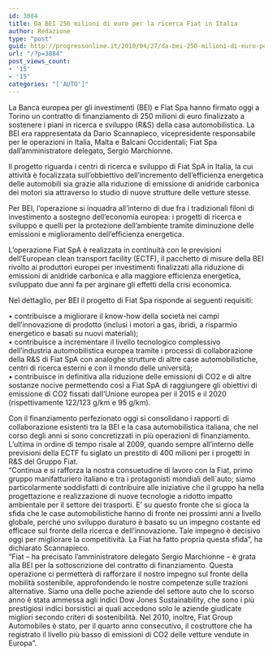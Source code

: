 ```yaml
---
id: 3884
title: Da BEI 250 milioni di euro per la ricerca Fiat in Italia
author: Redazione
type: "post"
guid: http://progressonline.it/2010/04/27/da-bei-250-milioni-di-euro-per-la-ricerca-fiat-in-italia/
url: "/?p=3884"
post_views_count:
- '15'
- '15'
categories: "['AUTO']"
---
```


La Banca europea per gli investimenti (BEI) e Fiat Spa hanno firmato oggi a Torino un contratto di finanziamento di 250 milioni di euro finalizzato a sostenere i piani in ricerca e sviluppo (R&amp;S) della casa automobilistica. La BEI era rappresentata da Dario Scannapieco, vicepresidente responsabile per le operazioni in Italia, Malta e Balcani Occidentali; Fiat Spa dall’amministratore delegato, Sergio Marchionne.

Il progetto riguarda i centri di ricerca e sviluppo di Fiat SpA in Italia, la cui attività è focalizzata sull’obbiettivo dell’incremento dell’efficienza energetica delle automobili sia grazie alla riduzione di emissione di anidride carbonica dei motori sia attraverso lo studio di nuove strutture delle vetture stesse.

Per BEI, l’operazione si inquadra all’interno di due fra i tradizionali filoni di investimento a sostegno dell’economia europea: i progetti di ricerca e sviluppo e quelli per la protezione dell’ambiente tramite diminuzione delle emissioni e miglioramento dell’efficienza energetica.

L’operazione Fiat SpA è realizzata in continuità con le previsioni dell’European clean transport facility (ECTF), il pacchetto di misure della BEI rivolto ai produttori europei per investimenti finalizzati alla riduzione di emissioni di anidride carbonica e alla maggiore efficienza energetica, sviluppato due anni fa per arginare gli effetti della crisi economica.

Nel dettaglio, per BEI il progetto di Fiat Spa risponde ai seguenti requisiti:

• contribuisce a migliorare il know-how della società nei campi dell’innovazione di prodotto (inclusi i motori a gas, ibridi, a risparmio energetico e basati su nuovi materiali);  
• contribuisce a incrementare il livello tecnologico complessivo dell’industria automobilistica europea tramite i processi di collaborazione della R&amp;S di Fiat SpA con analoghe strutture di altre case automobilistiche, centri di ricerca esterni e con il mondo delle università;  
• contribuisce in definitiva alla riduzione delle emissioni di CO2 e di altre sostanze nocive permettendo così a Fiat SpA di raggiungere gli obiettivi di emissione di CO2 fissati dall’Unione europea per il 2015 e il 2020 (rispettivamente 122/123 g/km e 95 g/km).

Con il finanziamento perfezionato oggi si consolidano i rapporti di collaborazione esistenti tra la BEI e la casa automobilistica italiana, che nel corso degli anni si sono concretizzati in più operazioni di finanziamento. L’ultima in ordine di tempo risale al 2009, quando sempre all’interno delle previsioni della ECTF fu siglato un prestito di 400 milioni per i progetti in R&amp;S del Gruppo Fiat.  
“Continua e si rafforza la nostra consuetudine di lavoro con la Fiat, primo gruppo manifatturiero italiano e tra i protagonisti mondiali dell`auto; siamo particolarmente soddisfatti di contribuire alle iniziative che il gruppo ha nella progettazione e realizzazione di nuove tecnologie a ridotto impatto ambientale per il settore dei trasporti. E’ su questo fronte che si gioca la sfida che le case automobilistiche hanno di fronte nei prossimi anni a livello globale, perché uno sviluppo duraturo è basato su un impegno costante ed efficace sul fronte della ricerca e dell’innovazione. Tale impegno è decisivo oggi per migliorare la competitività. La Fiat ha fatto propria questa sfida”, ha dichiarato Scannapieco.  
“Fiat – ha precisato l’amministratore delegato Sergio Marchionne – è grata alla BEI per la sottoscrizione del contratto di finanziamento. Questa operazione ci permetterà di rafforzare il nostro impegno sul fronte della mobilità sostenibile, approfondendo le nostre competenze sulle trazioni alternative. Siamo una delle poche aziende del settore auto che lo scorso anno è stata ammessa agli indici Dow Jones Sustainability, che sono i più prestigiosi indici borsistici ai quali accedono solo le aziende giudicate migliori secondo criteri di sostenibilità. Nel 2010, inoltre, Fiat Group Automobiles è stato, per il quarto anno consecutivo, il costruttore che ha registrato il livello più basso di emissioni di CO2 delle vetture vendute in Europa”.